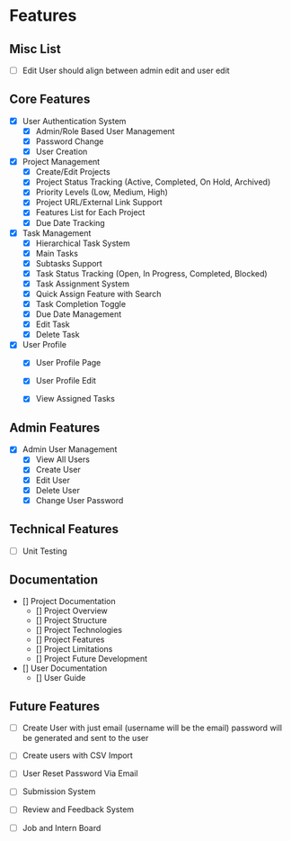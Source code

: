 # Features

## Misc List
- [ ] Edit User should align between admin edit and user edit

## Core Features

- [x] User Authentication System
    - [x] Admin/Role Based User Management
    - [x] Password Change
    - [x] User Creation

- [x] Project Management
    - [x] Create/Edit Projects
    - [x] Project Status Tracking (Active, Completed, On Hold, Archived)
    - [x] Priority Levels (Low, Medium, High)
    - [x] Project URL/External Link Support
    - [x] Features List for Each Project
    - [x] Due Date Tracking

- [x] Task Management
    - [x] Hierarchical Task System
    - [x] Main Tasks
    - [x] Subtasks Support
    - [x] Task Status Tracking (Open, In Progress, Completed, Blocked)
    - [x] Task Assignment System
    - [x] Quick Assign Feature with Search
    - [x] Task Completion Toggle
    - [x] Due Date Management
    - [x] Edit Task
    - [x] Delete Task

- [x] User Profile
    - [x] User Profile Page
    - [x] User Profile Edit
    - [x] View Assigned Tasks


## Admin Features
- [x] Admin User Management
    - [x] View All Users
    - [x] Create User
    - [x] Edit User
    - [x] Delete User
    - [x] Change User Password

## Technical Features
- [ ] Unit Testing


## Documentation
- [] Project Documentation
    - [] Project Overview
    - [] Project Structure
    - [] Project Technologies
    - [] Project Features
    - [] Project Limitations
    - [] Project Future Development
- [] User Documentation
    - [] User Guide

## Future Features
- [ ] Create User with just email (username will be the email) password will be generated and sent to the user
- [ ] Create users with CSV Import
- [ ] User Reset Password Via Email
- [ ] Submission System
- [ ] Review and Feedback System
- [ ] Job and Intern Board


